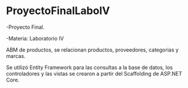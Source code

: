 # ProyectoFinalLaboIV

-Proyecto Final. 

-Materia: Laboratorio IV

ABM de productos, se relacionan productos, proveedores, categorias y marcas.

Se utilizó Entity Framework para las consultas a la base de datos, los controladores y las vistas se crearon a partir del Scaffolding de ASP.NET Core.
